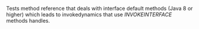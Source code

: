 [//]: # (MAIN: id.Class)
Tests method reference that deals with interface default methods (Java 8 or higher) which leads to
invokedynamics that use *INVOKEINTERFACE* methods handles.
